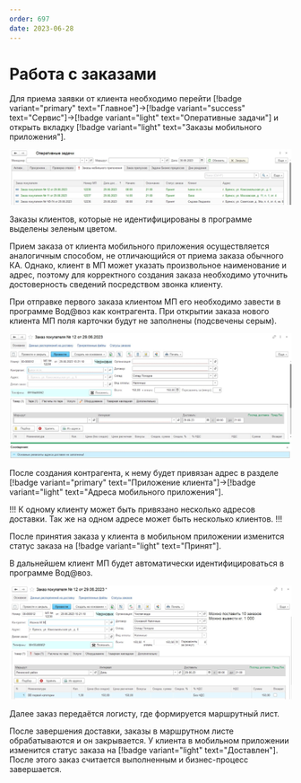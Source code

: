 ```yaml
---
order: 697
date: 2023-06-28
---
```

# Работа с заказами

Для приема заявки от клиента необходимо перейти [!badge variant="primary" text="Главное"]->[!badge variant="success" text="Сервис"]->[!badge variant="light" text="Оперативные задачи"] и открыть вкладку [!badge variant="light" text="Заказы мобильного приложения"].

![Заказы мобильного приложения](/images/Форма_заказы_мп.jpg)

Заказы клиентов, которые не идентифицированы в программе выделены зеленым цветом.

Прием заказа от клиента мобильного приложения осуществляется аналогичным способом, не отличающийся от приема заказа обычного КА. Однако, клиент в МП может указать произвольное наименование и адрес, поэтому для корректного создания заказа необходимо уточнить достоверность сведений посредством звонка клиенту.

При отправке первого заказа клиентом МП его необходимо завести в программе Вод@воз как контрагента. При открытии заказа нового клиента МП поля карточки будут не заполнены (подсвечены серым).

![Форма приема заказа](/images/Форма_приема_заказа_мп.jpg)

После создания контрагента, к нему будет привязан адрес в разделе [!badge variant="primary" text="Приложение клиента"]->[!badge variant="light" text="Адреса мобильного приложения"].

!!! К одному клиенту может быть привязано несколько адресов доставки. Так же на одном адресе может быть несколько клиентов.
!!!

После принятия заказа у клиента в мобильном приложении изменится статус заказа на [!badge variant="light" text="Принят"].

В дальнейшем клиент МП будет автоматически идентифицироваться в программе Вод@воз.

![Форма приема заказа идентифицированного клиента](/images/Форма_приема_заказа_мп_заполнено.jpg)

Далее заказ передаётся логисту, где формируется маршрутный лист.

После завершения доставки, заказы в маршрутном листе обрабатываются и он закрывается. У клиента в мобильном приложении изменится статус заказа на  [!badge variant="light" text="Доставлен"]. После этого заказ считается выполненным и бизнес-процесс завершается.
